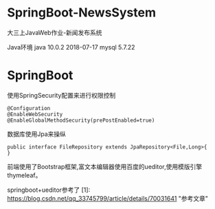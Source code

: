 # SpringBoot-NewsSystem
大三上JavaWeb作业-新闻发布系统

Java环境 java 10.0.2 2018-07-17
mysql 5.7.22

SpringBoot
===
使用SpringSecurity配置来进行权限控制
```
@Configuration
@EnableWebSecurity
@EnableGlobalMethodSecurity(prePostEnabled=true)

```
数据库使用Jpa来操纵
```
public interface FileRepository extends JpaRepository<File,Long>{
}
```
前端使用了Bootstrap框架,富文本编辑器使用百度的ueditor,使用模版引擎thymeleaf。

springboot+ueditor参考了
[1]: https://blog.csdn.net/qq_33745799/article/details/70031641 "参考文章"
